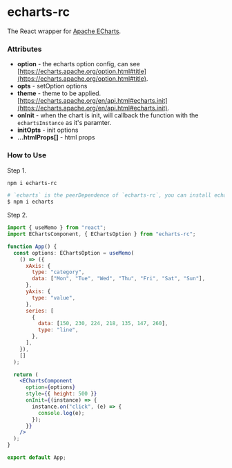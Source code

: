 # echarts-rc

The React wrapper for [Apache ECharts](https://github.com/apache/incubator-echarts).


### Attributes

* **option** - the echarts option config, can see [https://echarts.apache.org/option.html#title](https://echarts.apache.org/option.html#title).
* **opts** - setOption options
* **theme** - theme to be applied. [https://echarts.apache.org/en/api.html#echarts.init](https://echarts.apache.org/en/api.html#echarts.init).
* **onInit** - when the chart is init, will callback the function with the `echartsInstance` as it's paramter.
* **initOpts** - init options
* **...htmlProps[]** - html props


### How to Use

Step 1.
```bash
npm i echarts-rc

# `echarts` is the peerDependence of `echarts-rc`, you can install echarts with your own version.
$ npm i echarts
```

Step 2.
```jsx
import { useMemo } from "react";
import EChartsComponent, { EChartsOption } from "echarts-rc";

function App() {
  const options: EChartsOption = useMemo(
    () => ({
      xAxis: {
        type: "category",
        data: ["Mon", "Tue", "Wed", "Thu", "Fri", "Sat", "Sun"],
      },
      yAxis: {
        type: "value",
      },
      series: [
        {
          data: [150, 230, 224, 218, 135, 147, 260],
          type: "line",
        },
      ],
    }),
    []
  );

  return (
    <EChartsComponent
      option={options}
      style={{ height: 500 }}
      onInit={(instance) => {
        instance.on("click", (e) => {
          console.log(e);
        });
      }}
    />
  );
}

export default App;
```
